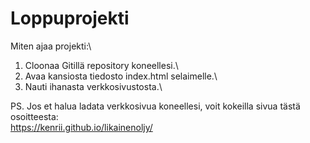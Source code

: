 # Loppuprojekti

Miten ajaa projekti:\
1. Cloonaa Gitillä repository koneellesi.\
2. Avaa kansiosta tiedosto index.html selaimelle.\
3. Nauti ihanasta verkkosivustosta.\\

PS. Jos et halua ladata verkkosivua koneellesi, voit kokeilla sivua tästä osoitteesta:\
https://kenrii.github.io/likainenoljy/
